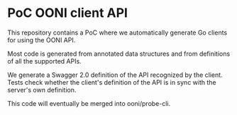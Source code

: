 # PoC OONI client API

This repository contains a PoC where we automatically generate
Go clients for using the OONI API.

Most code is generated from annotated data structures and from
definitions of all the supported APIs.

We generate a Swagger 2.0 definition of the API recognized by
the client. Tests check whether the client's definition of the
API is in sync with the server's own definition.

This code will eventually be merged into ooni/probe-cli.
